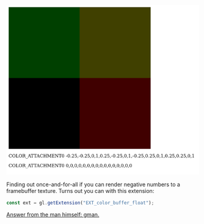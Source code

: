 ![Img](./float32_fbo.png)

Finding out once-and-for-all if you can render negative numbers to a framebuffer texture. Turns out you can with this extension:

```javascript
const ext = gl.getExtension("EXT_color_buffer_float");
```

[Answer from the man himself: gman.](https://stackoverflow.com/questions/45571488/webgl-2-readpixels-on-framebuffers-with-float-textures)

